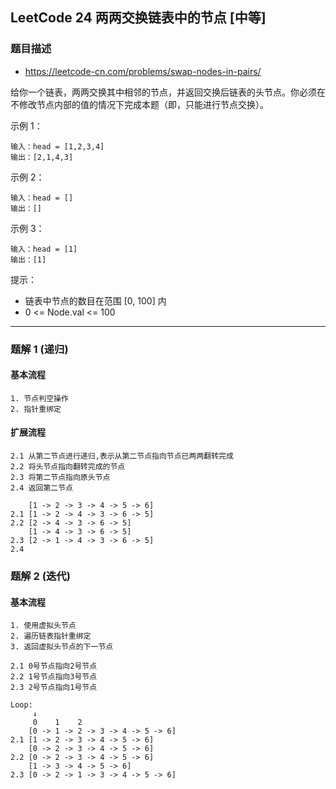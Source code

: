 ## LeetCode 24 两两交换链表中的节点 [中等]

### 题目描述

- https://leetcode-cn.com/problems/swap-nodes-in-pairs/

给你一个链表，两两交换其中相邻的节点，并返回交换后链表的头节点。你必须在不修改节点内部的值的情况下完成本题（即，只能进行节点交换）。

示例 1：

```
输入：head = [1,2,3,4]
输出：[2,1,4,3]
```

示例 2：

```
输入：head = []
输出：[]
```

示例 3：

```
输入：head = [1]
输出：[1]
```

提示：

- 链表中节点的数目在范围 [0, 100] 内
- 0 <= Node.val <= 100

---

### 题解 1 (递归)

#### 基本流程

```
1. 节点判空操作
2. 指针重绑定
```

#### 扩展流程

```
2.1 从第二节点进行递归,表示从第二节点指向节点已两两翻转完成
2.2 将头节点指向翻转完成的节点
2.3 将第二节点指向原头节点
2.4 返回第二节点
```

```
    [1 -> 2 -> 3 -> 4 -> 5 -> 6]
2.1 [1 -> 2 -> 4 -> 3 -> 6 -> 5]
2.2 [2 -> 4 -> 3 -> 6 -> 5]
    [1 -> 4 -> 3 -> 6 -> 5]
2.3 [2 -> 1 -> 4 -> 3 -> 6 -> 5]
2.4
```

### 题解 2 (迭代)

#### 基本流程

```
1. 使用虚拟头节点
2. 遍历链表指针重绑定
3. 返回虚拟头节点的下一节点
```

```
2.1 0号节点指向2号节点
2.2 1号节点指向3号节点
2.3 2号节点指向1号节点
```

```
Loop:
     ↓
     0    1    2
    [0 -> 1 -> 2 -> 3 -> 4 -> 5 -> 6]
2.1 [1 -> 2 -> 3 -> 4 -> 5 -> 6]
    [0 -> 2 -> 3 -> 4 -> 5 -> 6]
2.2 [0 -> 2 -> 3 -> 4 -> 5 -> 6]
    [1 -> 3 -> 4 -> 5 -> 6]
2.3 [0 -> 2 -> 1 -> 3 -> 4 -> 5 -> 6]
```
